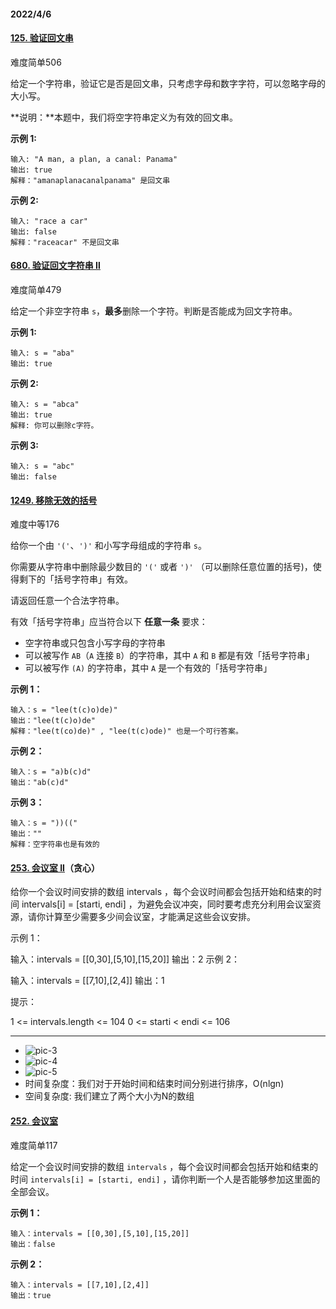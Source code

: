 

#### 2022/4/6

#### [125. 验证回文串](https://leetcode-cn.com/problems/valid-palindrome/)

难度简单506

给定一个字符串，验证它是否是回文串，只考虑字母和数字字符，可以忽略字母的大小写。

**说明：**本题中，我们将空字符串定义为有效的回文串。

 

**示例 1:**

```
输入: "A man, a plan, a canal: Panama"
输出: true
解释："amanaplanacanalpanama" 是回文串
```

**示例 2:**

```
输入: "race a car"
输出: false
解释："raceacar" 不是回文串
```

#### [680. 验证回文字符串 Ⅱ](https://leetcode-cn.com/problems/valid-palindrome-ii/)

难度简单479

给定一个非空字符串 `s`，**最多**删除一个字符。判断是否能成为回文字符串。

 

**示例 1:**

```
输入: s = "aba"
输出: true
```

**示例 2:**

```
输入: s = "abca"
输出: true
解释: 你可以删除c字符。
```

**示例 3:**

```
输入: s = "abc"
输出: false
```

#### [1249. 移除无效的括号](https://leetcode-cn.com/problems/minimum-remove-to-make-valid-parentheses/)

难度中等176

给你一个由 `'('`、`')'` 和小写字母组成的字符串 `s`。

你需要从字符串中删除最少数目的 `'('` 或者 `')'` （可以删除任意位置的括号)，使得剩下的「括号字符串」有效。

请返回任意一个合法字符串。

有效「括号字符串」应当符合以下 **任意一条** 要求：

- 空字符串或只包含小写字母的字符串
- 可以被写作 `AB`（`A` 连接 `B`）的字符串，其中 `A` 和 `B` 都是有效「括号字符串」
- 可以被写作 `(A)` 的字符串，其中 `A` 是一个有效的「括号字符串」

 

**示例 1：**

```
输入：s = "lee(t(c)o)de)"
输出："lee(t(c)o)de"
解释："lee(t(co)de)" , "lee(t(c)ode)" 也是一个可行答案。
```

**示例 2：**

```
输入：s = "a)b(c)d"
输出："ab(c)d"
```

**示例 3：**

```
输入：s = "))(("
输出：""
解释：空字符串也是有效的
```

#### [253. 会议室 II](https://leetcode-cn.com/problems/meeting-rooms-ii/)（贪心）

给你一个会议时间安排的数组 intervals ，每个会议时间都会包括开始和结束的时间 intervals[i] = [starti, endi] ，为避免会议冲突，同时要考虑充分利用会议室资源，请你计算至少需要多少间会议室，才能满足这些会议安排。

示例 1：

输入：intervals = [[0,30],[5,10],[15,20]]
输出：2
示例 2：

输入：intervals = [[7,10],[2,4]]
输出：1


提示：

1 <= intervals.length <= 104
0 <= starti < endi <= 106

------

- ![pic-3](https://pic.leetcode-cn.com/c42177d609cf12ab80180219201caade8797770a3101923f3bca57007645cd00-image.png)
- ![pic-4](https://pic.leetcode-cn.com/5eb78af9f2763d15ee614c1916484dce017e4f84e35894103d4106892cd13ba3-image.png)
- ![pic-5](https://pic.leetcode-cn.com/02944fc08348dbd8163b4dfe6b83b1d547f0ae4943e5d95cc5e40677bce6e202-image.png)
- 时间复杂度：我们对于开始时间和结束时间分别进行排序，O(nlgn)
- 空间复杂度: 我们建立了两个大小为N的数组

#### [252. 会议室](https://leetcode-cn.com/problems/meeting-rooms/)

难度简单117

给定一个会议时间安排的数组 `intervals` ，每个会议时间都会包括开始和结束的时间 `intervals[i] = [starti, endi]` ，请你判断一个人是否能够参加这里面的全部会议。

 

**示例 1：**

```
输入：intervals = [[0,30],[5,10],[15,20]]
输出：false
```

**示例 2：**

```
输入：intervals = [[7,10],[2,4]]
输出：true
```